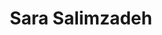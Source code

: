 ---
# Display name
title: "Sara Salimzadeh"

# Role/position (e.g., (Assistant/Associate/Full) Professor, Postdoctoral Researchers, Ph.D. Candidate)
roles: [Natural Language Processing]

# The start and end year of being part of this group.
# If the author is an active member, leave member_end empty. Otherwise, fill in.
member_start: 
member_end:

# Organizations/Affiliations
organizations:
  - name: Delft University of Technology
    url: "https://www.tudelft.nl/"
    country: NL

# Short bio (displayed in user profile at end of posts)
bio: >
  AI4Fintech

# List each interest with a dash
interests:
  - Computational Intelligence for SE
  - Security Testing
  - Blockchain

# Social/Academic Networking
# For available icons, see: https://sourcethemes.com/academic/docs/page-builder/#icons
# For an email link, use "fas" icon pack, "envelope" icon, and a link in the
# form "mailto:your-email@example.com" or "/#contact" for contact widget.
social:
  - icon: twitter
    icon_pack: fab
    link: https://twitter.com/sarasalimzadeh?lang=en
  - icon: linkedin-in
    icon_pack: fab
    link: https://www.linkedin.com/in/sara-salimzadeh-4a85bb8a/?originalSubdomain=nl
  - icon: google-scholar
    icon_pack: ai
    link: https://scholar.google.com/citations?user=mrPh65QAAAAJ&hl=en

# Highlight the author in author lists? (true/false)
highlight_name: true

# Organizational groups that you belong to (for People widget)
# Use one of the following values: 
#   - Management
#   - Stakeholders
#   - Track Leaders
#   - Students
#   - PhD Students
#   - MSc Students
#   - BSc Students
#   - Assistant Professor
#   - Full Professor
user_groups:
  - PhD Students
  - Natural Language Processing
---